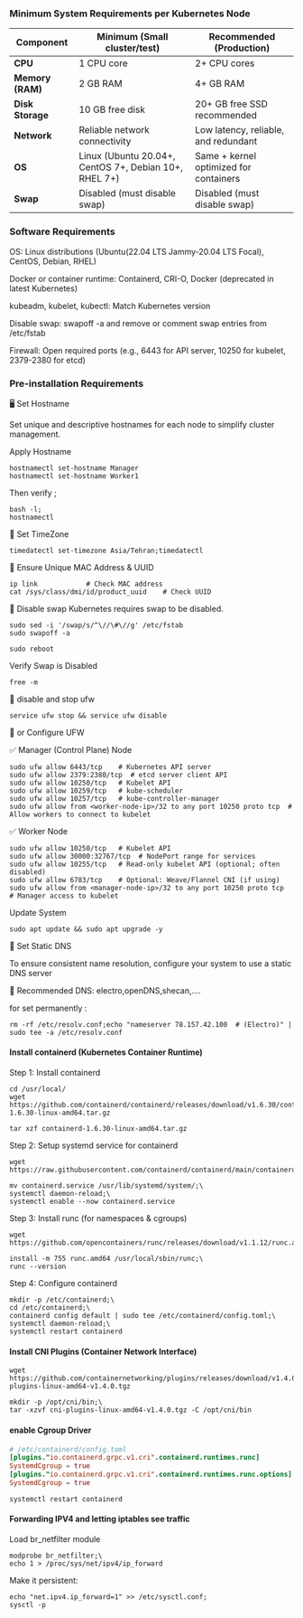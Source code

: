 ### Minimum System Requirements per Kubernetes Node
| Component        | Minimum (Small cluster/test)                          | Recommended (Production)               |
| ---------------- | ----------------------------------------------------- | -------------------------------------- |
| **CPU**          | 1 CPU core                                            | 2+ CPU cores                           |
| **Memory (RAM)** | 2 GB RAM                                              | 4+ GB RAM                              |
| **Disk Storage** | 10 GB free disk                                       | 20+ GB free SSD recommended            |
| **Network**      | Reliable network connectivity                         | Low latency, reliable, and redundant   |
| **OS**           | Linux (Ubuntu 20.04+, CentOS 7+, Debian 10+, RHEL 7+) | Same + kernel optimized for containers |
| **Swap**         | Disabled (must disable swap)                          | Disabled (must disable swap)           |

### Software Requirements

OS: Linux distributions (Ubuntu(22.04 LTS	Jammy-20.04 LTS	Focal), CentOS, Debian, RHEL)

Docker or container runtime: Containerd, CRI-O, Docker (deprecated in latest Kubernetes)

kubeadm, kubelet, kubectl: Match Kubernetes version

Disable swap: swapoff -a and remove or comment swap entries from /etc/fstab

Firewall: Open required ports (e.g., 6443 for API server, 10250 for kubelet, 2379-2380 for etcd)

### Pre-installation Requirements

🖥️ Set Hostname

Set unique and descriptive hostnames for each node to simplify cluster management.

 Apply Hostname
```
hostnamectl set-hostname Manager
hostnamectl set-hostname Worker1
```
Then verify ;
```
bash -l;
hostnamectl
```
🔧 Set TimeZone
```
timedatectl set-timezone Asia/Tehran;timedatectl
```

🔧 Ensure Unique MAC Address & UUID 
```
ip link            # Check MAC address
cat /sys/class/dmi/id/product_uuid    # Check UUID
```
🔧 Disable swap
Kubernetes requires swap to be disabled.
```
sudo sed -i '/swap/s/^\//\#\//g' /etc/fstab
sudo swapoff -a
```
```
sudo reboot

```
Verify Swap is Disabled
```
free -m
```
🔧 disable and stop ufw
```
service ufw stop && service ufw disable 
```
🔧 or Configure UFW

✅ Manager (Control Plane) Node
```
sudo ufw allow 6443/tcp    # Kubernetes API server
sudo ufw allow 2379:2380/tcp  # etcd server client API
sudo ufw allow 10250/tcp   # Kubelet API
sudo ufw allow 10259/tcp   # kube-scheduler
sudo ufw allow 10257/tcp   # kube-controller-manager
sudo ufw allow from <worker-node-ip>/32 to any port 10250 proto tcp  # Allow workers to connect to kubelet
```
✅ Worker Node
```
sudo ufw allow 10250/tcp   # Kubelet API
sudo ufw allow 30000:32767/tcp  # NodePort range for services
sudo ufw allow 10255/tcp   # Read-only kubelet API (optional; often disabled)
sudo ufw allow 6783/tcp    # Optional: Weave/Flannel CNI (if using)
sudo ufw allow from <manager-node-ip>/32 to any port 10250 proto tcp  # Manager access to kubelet
```

Update System
```
sudo apt update && sudo apt upgrade -y
```
🔧 Set Static DNS

To ensure consistent name resolution, configure your system to use a static DNS server

📌 Recommended DNS: electro,openDNS,shecan,....

for set permanently :
```
rm -rf /etc/resolv.conf;echo "nameserver 78.157.42.100  # (Electro)" | sudo tee -a /etc/resolv.conf
```

#### Install containerd (Kubernetes Container Runtime)
Step 1: Install containerd
```
cd /usr/local/
wget https://github.com/containerd/containerd/releases/download/v1.6.30/containerd-1.6.30-linux-amd64.tar.gz
```
```
tar xzf containerd-1.6.30-linux-amd64.tar.gz
```
Step 2: Setup systemd service for containerd
```
wget https://raw.githubusercontent.com/containerd/containerd/main/containerd.service
```
```
mv containerd.service /usr/lib/systemd/system/;\
systemctl daemon-reload;\
systemctl enable --now containerd.service
```
Step 3: Install runc (for namespaces & cgroups)
```
wget https://github.com/opencontainers/runc/releases/download/v1.1.12/runc.amd64
```
```
install -m 755 runc.amd64 /usr/local/sbin/runc;\
runc --version
```
Step 4: Configure containerd
```
mkdir -p /etc/containerd;\
cd /etc/containerd;\
containerd config default | sudo tee /etc/containerd/config.toml;\
systemctl daemon-reload;\
systemctl restart containerd
```
#### Install CNI Plugins (Container Network Interface)
```
wget https://github.com/containernetworking/plugins/releases/download/v1.4.0/cni-plugins-linux-amd64-v1.4.0.tgz
```
```
mkdir -p /opt/cni/bin;\
tar -xzvf cni-plugins-linux-amd64-v1.4.0.tgz -C /opt/cni/bin
```
#### enable Cgroup Driver
```toml
# /etc/containerd/config.toml
[plugins."io.containerd.grpc.v1.cri".containerd.runtimes.runc]
SystemdCgroup = true
[plugins."io.containerd.grpc.v1.cri".containerd.runtimes.runc.options]
SystemdCgroup = true
```
```
systemctl restart containerd
```
#### Forwarding IPV4 and letting iptables see traffic
Load br_netfilter module
```
modprobe br_netfilter;\
echo 1 > /proc/sys/net/ipv4/ip_forward
```
Make it persistent:
```
echo "net.ipv4.ip_forward=1" >> /etc/sysctl.conf;
sysctl -p
```
